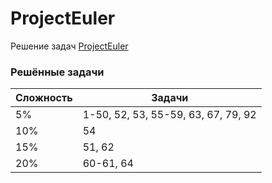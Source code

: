 # ProjectEuler

Решение задач [ProjectEuler](https://projecteuler.net)

### Решённые задачи

| Сложность | Задачи                              |
|-----------|-------------------------------------|
| 5%        | 1-50, 52, 53, 55-59, 63, 67, 79, 92 |
| 10%       | 54                                  |
| 15%       | 51, 62                              |
| 20%       | 60-61, 64                           |